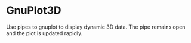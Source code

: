 GnuPlot3D
=========

Use pipes to gnuplot to display dynamic 3D data.
The pipe remains open and the plot is updated rapidly.
